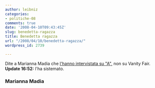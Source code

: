 ```yaml
---
author: leibniz
categories:
- politiche-08
comments: true
date: '2008-04-10T09:43:45Z'
slug: benedetta-ragazza
title: Benedetta ragazza
url: "/2008/04/10/benedetta-ragazza/"
wordpress_id: 2739

---
```

Dite a Marianna Madia che [l'hanno intervistata su "A",](https://mariannamadia.ilcannocchiale.it/?id_blogdoc=1861787) non su Vanity Fair. **Update 16:52:** l'ha sistemato.


### Marianna Madia
